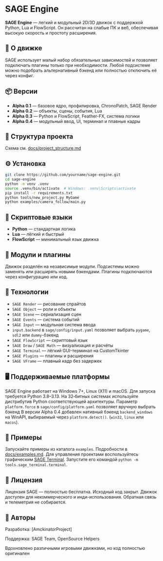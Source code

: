 # SAGE Engine

**SAGE Engine** — легкий и модульный 2D/3D движок c поддержкой Python, Lua и FlowScript. Он рассчитан на слабые ПК и веб, обеспечивая высокую скорость и простоту расширения.

## 🚀 О движке

SAGE использует малый набор обязательных зависимостей и позволяет подключать плагины только при необходимости. Любой подсистеме можно подобрать альтернативный бэкенд или полностью отключить её через конфиг.

## 📦 Версии

- **Alpha 0.1** — базовое ядро, профилировка, ChronoPatch, SAGE Render
- **Alpha 0.2** — объекты, сцены, события, Lua
- **Alpha 0.3** — Python и FlowScript, Feather-FX, система логики
- **Alpha 0.4** — модульный ввод, UI, терминал и плавные кадры

## 📁 Структура проекта

Схема см. [docs/project_structure.md](docs/project_structure.md)

## ⚙️ Установка

```bash
git clone https://github.com/yourname/sage-engine.git
cd sage-engine
python -m venv .venv
source .venv/bin/activate  # Windows: .venv\Scripts\activate
pip install -r requirements.txt
python tools/new_project.py MyGame
python examples/camera_follow/main.py
```

## 📜 Скриптовые языки

- **Python** — стандартная логика
- **Lua** — лёгкий и быстрый
- **FlowScript** — минимальный язык движка

## 🧩 Модули и плагины

Движок разделён на независимые модули. Подсистемы можно заменять или расширять новыми бэкендами. Плагины подключаются через конфигурацию или код.

## 🚀 Технологии

- `SAGE Render` — рисование спрайтов
- `SAGE Object` — роли и объекты
- `SAGE Scene` — сериализация сцен
- `SAGE Events` — система событий
- `SAGE Input` — модульная система ввода
- `input.backend` в `sage/config/input.yaml` позволяет выбрать `pygame`, `sdl2`
  или `dummy`-бэкенд
- `SAGE FlowScript` — скриптовый язык
- `SAGE Draw` / `SAGE Math` — визуализация и расчёты
 - `SAGE Terminal` — лёгкий GUI-терминал на CustomTkinter
- `SAGE Plugins` — плагины и расширения
- `SAGE VFrame` — плавный кадр без задержек

## 🖥 Поддерживаемые платформы

SAGE Engine работает на Windows 7+, Linux (X11) и macOS. Для запуска
требуется Python 3.8–3.13. На 32‑битных системах используйте дистрибутив
Python соответствующей архитектуры. Параметр ``platform.force`` в
``sage/config/platform.yaml`` позволяет вручную выбрать бэкенд
В версии Alpha 0.4 добавлен нативный бэкенд `backend_windows` на WinAPI, выбираемый через `platform.detect()`.
(``win32``, ``linux`` или ``macos``).

## 🧪 Примеры

Запускайте примеры из каталога `examples`. Подробности в [docs/examples.md](docs/examples.md).
Для управления проектами воспользуйтесь графическим [SAGE Terminal](docs/terminal.md).
Запустите его командой `python -m tools.sage_terminal.terminal`.

## 📜 Лицензия

Лицензия SAGE — полностью бесплатна. Исходный код закрыт. Движок доступен для некоммерческого и инди-использования. Обратная связь и телеметрия не собирается.

## 👤 Авторы

Разработка: [AmckinatorProject]

Поддержка: SAGE Team, OpenSource Helpers

Вдохновлено различными игровыми движками, но код полностью оригинален
